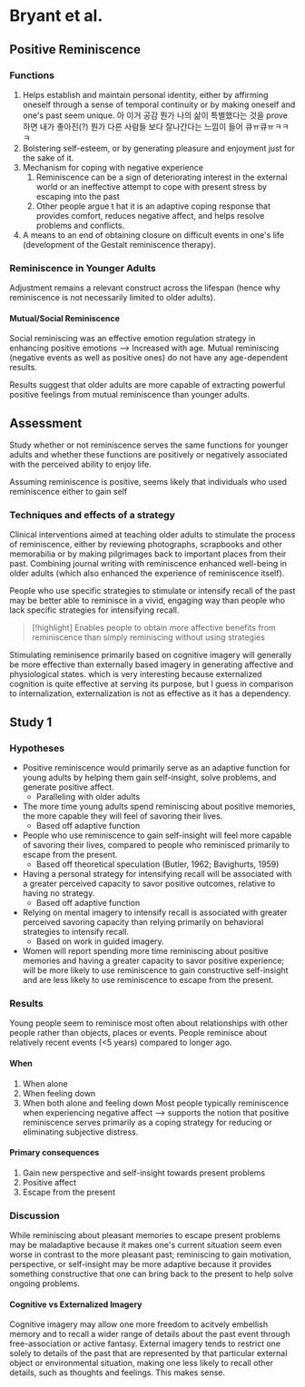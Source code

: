 # Bryant et al.
## Positive Reminiscence
### Functions
1. Helps establish and maintain personal identity, either by affirming oneself through a sense of temporal continuity or by making oneself and one's past seem unique. 
	아 이거 공감 
	뭔가 나의 삶이 특별했다는 것을 prove 하면 내가 좋아진(?) 뭔가 다른 사람들 보다 잘나간다는 느낌이 들어 큐ㅠ큐ㅠㅋㅋㅋ
2. Bolstering self-esteem, or by generating pleasure and enjoyment just for the sake of it.
3. Mechanism for coping with negative experience
	1. Reminiscence can be a sign of deteriorating interest in the external world or an ineffective attempt to cope with present stress by escaping into the past
	2. Other people argue t hat it is an adaptive coping response that provides comfort, reduces negative affect, and helps resolve problems and conflicts. 
4. A means to an end of obtaining closure on difficult events in one's life (development of the Gestalt reminiscence therapy).
### Reminiscence in Younger Adults 
Adjustment remains a relevant construct across the lifespan (hence why reminiscence is not necessarily limited to older adults).
#### Mutual/Social Reminiscence
Social reminiscing was an effective emotion regulation strategy in enhancing positive emotions --> Increased with age. 
Mutual reminiscing (negative events as well as positive ones) do not have any age-dependent results. 

Results suggest that older adults are more capable of extracting powerful positive feelings from mutual reminiscence than younger adults. 
## Assessment
Study whether or not reminiscence serves the same functions for younger adults and whether these functions are positively or negatively associated with the perceived ability to enjoy life. 

Assuming reminiscence is positive, seems likely that individuals who used reminiscence either to gain self
### Techniques and effects of a strategy
Clinical interventions aimed at teaching older adults to stimulate the process of reminiscence, either by reviewing photographs, scrapbooks and other memorabilia or by making pilgrimages back to important places from their past. 
Combining journal writing with reminiscence enhanced well-being in older adults (which also enhanced the experience of reminiscence itself).

People who use specific strategies to stimulate or intensify recall of the past may be better able to reminisce in a vivid, engaging way than people who lack specific strategies for intensifying recall. 
> [!highlight]
> Enables people to obtain more affective benefits from reminiscence than simply reminiscing without using strategies

Stimulating reminisence primarily based on cognitive imagery will generally be more effective than externally based imagery in generating affective and physiological states.
	which is very interesting because externalized cognition is quite effective at serving its purpose, but I guess in comparison to internalization, externalization is not as effective as it has a dependency. 
## Study 1
### Hypotheses
- Positive reminiscence would primarily serve as an adaptive function for young adults by helping them gain self-insight, solve problems, and generate positive affect. 
	- Paralleling with older adults
- The more time young adults spend reminiscing about positive memories, the more capable they will feel of savoring their lives. 
	- Based off adaptive function
- People who use reminiscence to gain self-insight will feel more capable of savoring their lives, compared to people who reminisced primarily to escape from the present. 
	- Based off theoretical speculation (Butler, 1962; Bavighurts, 1959)
- Having a personal strategy for intensifying recall will be associated with a greater perceived capacity to savor positive outcomes, relative to having no strategy. 
	- Based off adaptive function
- Relying on mental imagery to intensify recall is associated with greater perceived savoring capacity than relying primarily on behavioral strategies to intensify recall. 
	- Based on work in guided imagery. 
- Women will report spending more time reminiscing about positive memories and having a greater capacity to savor positive experience; will be more likely to use reminiscence to gain constructive self-insight and are less likely to use reminiscence to escape from the present. 
### Results
Young people seem to reminisce most often about relationships with other people rather than objects, places or events. 
People reminisce about relatively recent events (<5 years) compared to longer ago. 
#### When
1. When alone
2. When feeling down
3. When both alone and feeling down
Most people typically reminiscence when experiencing negative affect 
--> supports the notion that positive reminiscence serves primarily as a coping strategy for reducing or eliminating subjective distress. 
#### Primary consequences
1. Gain new perspective and self-insight towards present problems
2. Positive affect
3. Escape from the present
### Discussion
While reminiscing about pleasant memories to escape present problems may be maladaptive because it makes one's current situation seem even worse in contrast to the more pleasant past; reminiscing to gain motivation, perspective, or self-insight may be more adaptive because it provides something constructive that one can bring back to the present to help solve ongoing problems. 
#### Cognitive vs Externalized Imagery
Cognitive imagery may allow one more freedom to acitvely embellish memory and to recall a wider range of details about the past event through free-association or active fantasy. 
External imagery tends to restrict one solely to details of the past that are represented by that particular external object or environmental situation, making one less likely to recall other details, such as thoughts and feelings. 
	This makes sense. 
